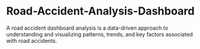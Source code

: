 # Road-Accident-Analysis-Dashboard
A road accident dashboard analysis is a data-driven approach to understanding and visualizing patterns, trends, and key factors associated with road accidents.
